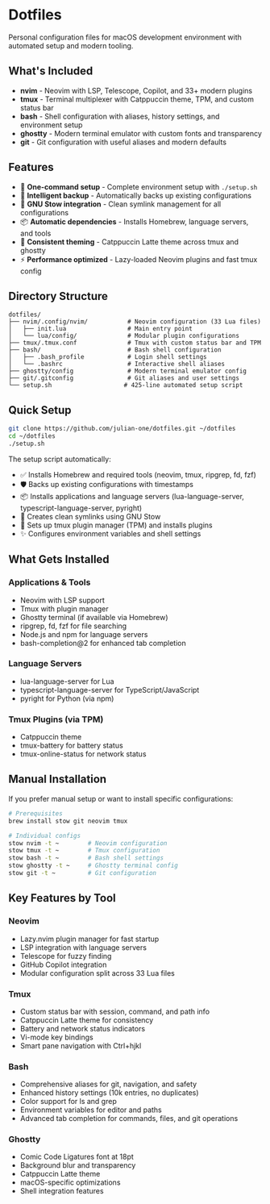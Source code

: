 # Dotfiles

Personal configuration files for macOS development environment with automated setup and modern tooling.

## What's Included

- **nvim** - Neovim with LSP, Telescope, Copilot, and 33+ modern plugins
- **tmux** - Terminal multiplexer with Catppuccin theme, TPM, and custom status bar
- **bash** - Shell configuration with aliases, history settings, and environment setup
- **ghostty** - Modern terminal emulator with custom fonts and transparency
- **git** - Git configuration with useful aliases and modern defaults

## Features

- 🚀 **One-command setup** - Complete environment setup with `./setup.sh`
- 🔄 **Intelligent backup** - Automatically backs up existing configurations
- 🔗 **GNU Stow integration** - Clean symlink management for all configurations
- 📦 **Automatic dependencies** - Installs Homebrew, language servers, and tools
- 🎨 **Consistent theming** - Catppuccin Latte theme across tmux and ghostty
- ⚡ **Performance optimized** - Lazy-loaded Neovim plugins and fast tmux config

## Directory Structure

```
dotfiles/
├── nvim/.config/nvim/           # Neovim configuration (33 Lua files)
│   ├── init.lua                 # Main entry point
│   └── lua/config/              # Modular plugin configurations
├── tmux/.tmux.conf              # Tmux with custom status bar and TPM
├── bash/                        # Bash shell configuration
│   ├── .bash_profile            # Login shell settings
│   └── .bashrc                  # Interactive shell aliases
├── ghostty/config               # Modern terminal emulator config
├── git/.gitconfig               # Git aliases and user settings
└── setup.sh                    # 425-line automated setup script
```

## Quick Setup

```bash
git clone https://github.com/julian-one/dotfiles.git ~/dotfiles
cd ~/dotfiles
./setup.sh
```

The setup script automatically:
- ✅ Installs Homebrew and required tools (neovim, tmux, ripgrep, fd, fzf)
- 🛡️ Backs up existing configurations with timestamps
- 📦 Installs applications and language servers (lua-language-server, typescript-language-server, pyright)  
- 🔗 Creates clean symlinks using GNU Stow
- 🔌 Sets up tmux plugin manager (TPM) and installs plugins
- ✨ Configures environment variables and shell settings

## What Gets Installed

### Applications & Tools
- Neovim with LSP support
- Tmux with plugin manager
- Ghostty terminal (if available via Homebrew)
- ripgrep, fd, fzf for file searching
- Node.js and npm for language servers
- bash-completion@2 for enhanced tab completion

### Language Servers
- lua-language-server for Lua
- typescript-language-server for TypeScript/JavaScript  
- pyright for Python (via npm)

### Tmux Plugins (via TPM)
- Catppuccin theme
- tmux-battery for battery status
- tmux-online-status for network status

## Manual Installation

If you prefer manual setup or want to install specific configurations:

```bash
# Prerequisites
brew install stow git neovim tmux

# Individual configs
stow nvim -t ~        # Neovim configuration
stow tmux -t ~        # Tmux configuration  
stow bash -t ~        # Bash shell settings
stow ghostty -t ~     # Ghostty terminal config
stow git -t ~         # Git configuration
```

## Key Features by Tool

### Neovim
- Lazy.nvim plugin manager for fast startup
- LSP integration with language servers
- Telescope for fuzzy finding
- GitHub Copilot integration
- Modular configuration split across 33 Lua files

### Tmux  
- Custom status bar with session, command, and path info
- Catppuccin Latte theme for consistency
- Battery and network status indicators
- Vi-mode key bindings
- Smart pane navigation with Ctrl+hjkl

### Bash
- Comprehensive aliases for git, navigation, and safety
- Enhanced history settings (10k entries, no duplicates)
- Color support for ls and grep
- Environment variables for editor and paths
- Advanced tab completion for commands, files, and git operations

### Ghostty
- Comic Code Ligatures font at 18pt
- Background blur and transparency
- Catppuccin Latte theme
- macOS-specific optimizations
- Shell integration features

